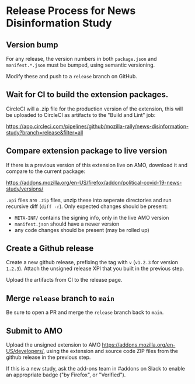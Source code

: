 # Release Process for News Disinformation Study

## Version bump

For any release, the version numbers in both `package.json` and `manifest.*.json` must be bumped, using semantic versioning.

Modify these and push to a `release` branch on GitHub.

## Wait for CI to build the extension packages.

CircleCI will a .zip file for the production version of the extension, this will be uploaded to CircleCI as artifacts to the "Build and Lint" job:

https://app.circleci.com/pipelines/github/mozilla-rally/news-disinformation-study?branch=release&filter=all

## Compare extension package to live version

If there is a previous version of this extension live on AMO, download it and compare to the current package:

https://addons.mozilla.org/en-US/firefox/addon/political-covid-19-news-study/versions/

`.xpi` files are `.zip` files, unzip these into seperate directories and run recursive diff (`diff -r`).
Only expected changes should be present:

- `META-INF/` contains the signing info, only in the live AMO version
- `manifest.json` should have a newer version
- any code changes should be present (may be rolled up)

## Create a Github release

Create a new github release, prefixing the tag with `v` (`v1.2.3` for version `1.2.3`). Attach the unsigned release XPI that you
built in the previous step.

Upload the artifacts from CI to the release page.

## Merge `release` branch to `main`

Be sure to open a PR and merge the `release` branch back to `main`.

## Submit to AMO

Upload the unsigned extension to AMO https://addons.mozilla.org/en-US/developers/, using the extension and source code ZIP files from the github
release in the previous step.

If this is a new study, ask the add-ons team in #addons on Slack to enable an appropriate badge ("by Firefox", or "Verified").
